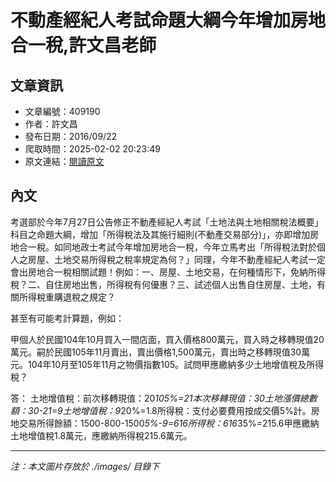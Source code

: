# 不動產經紀人考試命題大綱今年增加房地合一稅,許文昌老師

## 文章資訊
- 文章編號：409190
- 作者：許文昌
- 發布日期：2016/09/22
- 爬取時間：2025-02-02 20:23:49
- 原文連結：[閱讀原文](https://real-estate.get.com.tw/Columns/detail.aspx?no=409190)

## 內文
考選部於今年7月27日公告修正不動產經紀人考試「土地法與土地相關稅法概要」科目之命題大綱，增加「所得稅法及其施行細則(不動產交易部分)」，亦即增加房地合一稅。如同地政士考試今年增加房地合一稅，今年立馬考出「所得稅法對於個人之房屋、土地交易所得稅之稅率規定為何？」同理，今年不動產經紀人考試一定會出房地合一稅相關試題！例如：一、房屋、土地交易，在何種情形下，免納所得稅？二、自住房地出售，所得稅有何優惠？三、試述個人出售自住房屋、土地，有關所得稅重購退稅之規定？

甚至有可能考計算題，例如：

甲個人於民國104年10月買入一間店面，買入價格800萬元，買入時之移轉現值20萬元。嗣於民國105年11月賣出，賣出價格1,500萬元，賣出時之移轉現值30萬元。104年10月至105年11月之物價指數105。試問甲應繳納多少土地增值稅及所得稅？

答： 土地增值稅：前次移轉現值：20*105%=21本次移轉現值：30土地漲價總數額：30-21=9土地增值稅：9*20%=1.8所得稅：支付必要費用按成交價5%計。房地交易所得餘額：1500-800-1500*5%-9=616所得稅：616*35%=215.6甲應繳納土地增值稅1.8萬元，應繳納所得稅215.6萬元。

---
*注：本文圖片存放於 ./images/ 目錄下*

